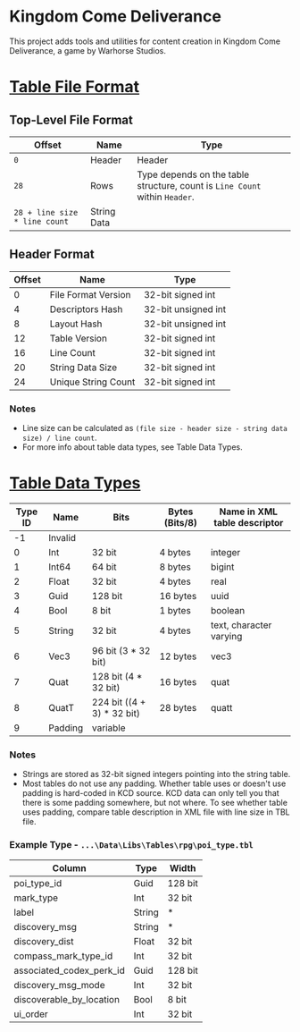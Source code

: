 # Kingdom Come Deliverance
This project adds tools and utilities for content creation in Kingdom Come Deliverance, a game by Warhorse Studios.

# [Table File Format](https://wiki.nexusmods.com/index.php/TBL_File_Format_in_KCD)

## Top-Level File Format
| Offset                        | Name        | Type                                                                         |
|-------------------------------|-------------|------------------------------------------------------------------------------|
| `0`                           | Header      | Header                                                                       |
| `28`                          | Rows        | Type depends on the table structure, count is  `Line Count` within `Header`. |
| `28 + line size * line count` | String Data |                                                                              |

## Header Format
| Offset | Name                | Type                |
|--------|---------------------|---------------------|
| 0      | File Format Version | 32-bit signed int   |
| 4      | Descriptors Hash    | 32-bit unsigned int |
| 8      | Layout Hash         | 32-bit unsigned int |
| 12     | Table Version       | 32-bit signed int   |
| 16     | Line Count          | 32-bit signed int   |
| 20     | String Data Size    | 32-bit signed int   |
| 24     | Unique String Count | 32-bit signed int   |

### Notes ###
* Line size can be calculated as `(file size - header size - string data size) / line count`.
* For more info about table data types, see Table Data Types.

# [Table Data Types](https://wiki.nexusmods.com/index.php/Table_Data_Types_in_KCD)
| Type ID | Name    | Bits                       | Bytes (Bits/8) | Name in XML table descriptor |
|---------|---------|----------------------------|----------------|------------------------------|
| -1      | Invalid |                            |                |                              |
| 0       | Int     | 32 bit                     | 4 bytes        | integer                      |
| 1       | Int64   | 64 bit                     | 8 bytes        | bigint                       |
| 2       | Float   | 32 bit                     | 4 bytes        | real                         |
| 3       | Guid    | 128 bit                    | 16 bytes       | uuid                         |
| 4       | Bool    | 8 bit                      | 1 bytes        | boolean                      |
| 5       | String  | 32 bit                     | 4 bytes        | text, character varying      |
| 6       | Vec3    | 96 bit (3 * 32 bit)        | 12 bytes       | vec3                         |
| 7       | Quat    | 128 bit (4 * 32 bit)       | 16 bytes       | quat                         |
| 8       | QuatT   | 224 bit ((4 + 3) * 32 bit) | 28 bytes       | quatt                        |
| 9       | Padding | variable                   |                |                              |

### Notes ###
* Strings are stored as 32-bit signed integers pointing into the string table.
* Most tables do not use any padding. Whether table uses or doesn't use padding is hard-coded in KCD source. KCD data can only tell you that there is some padding somewhere, but not where. To see whether table uses padding, compare table description in XML file with line size in TBL file.

### Example Type - `...\Data\Libs\Tables\rpg\poi_type.tbl` ###
| Column                   | Type   | Width   |
|--------------------------|--------|---------|
| poi_type_id              | Guid   | 128 bit |
| mark_type                | Int    | 32 bit  |
| label                    | String | *       |
| discovery_msg            | String | *       |
| discovery_dist           | Float  | 32 bit  |
| compass_mark_type_id     | Int    | 32 bit  |
| associated_codex_perk_id | Guid   | 128 bit |
| discovery_msg_mode       | Int    | 32 bit  |
| discoverable_by_location | Bool   | 8 bit   |
| ui_order                 | Int    | 32 bit  |
